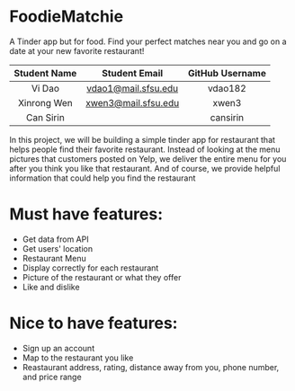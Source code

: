 # FoodieMatchie

A Tinder app but for food. Find your perfect matches near you and go on a date at your new favorite restaurant! 

|   Student Name   |      Student Email      | GitHub Username  |
| :--------------: | :---------------------: | :---------------:|
|  Vi Dao | vdao1@mail.sfsu.edu | vdao182 |
|  Xinrong Wen      |  xwen3@mail.sfsu.edu   |    xwen3      |
|  Can Sirin      |     |    cansirin     |


In this project, we will be building a simple tinder app for restaurant that helps people find their favorite restaurant. Instead of looking at the menu pictures that customers posted on Yelp, we deliver the entire menu for you after you think you like that restaurant. And of course, we provide helpful information that could help you find the restaurant 

# Must have features:

* Get data from API
* Get users' location
* Restaurant Menu
* Display correctly for each restaurant
* Picture of the restaurant or what they offer
* Like and dislike

# Nice to have features:

* Sign up an account
* Map to the restaurant you like
* Reastaurant address, rating, distance away from you, phone number, and price range
